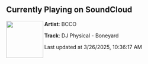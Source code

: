 ## Currently Playing on SoundCloud

[<img align="left" width="100" src="https://i1.sndcdn.com/artworks-sFz34J3QtKjDfz8R-SYMKEA-t500x500.png">](https://soundcloud.com/bcco/dj-physical-boneyard)

**Artist**: BCCO 

**Track**: DJ Physical - Boneyard

Last updated at 3/26/2025, 10:36:17 AM
